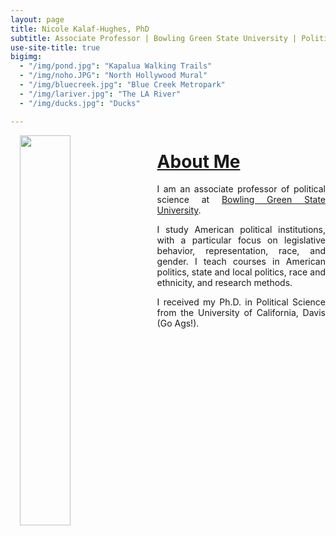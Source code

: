 ```yaml
---
layout: page
title: Nicole Kalaf-Hughes, PhD
subtitle: Associate Professor | Bowling Green State University | Political Science
use-site-title: true
bigimg:
  - "/img/pond.jpg": "Kapalua Walking Trails"
  - "/img/noho.JPG": "North Hollywood Mural"
  - "/img/bluecreek.jpg": "Blue Creek Metropark"
  - "/img/lariver.jpg": "The LA River"
  - "/img/ducks.jpg": "Ducks"

---
```



 <p><img align="left"  style="padding: 0 15px; width: 40%; height: 40%" src="img/robots.jpg"></p>
<p style="margin-top: 20px;"> </p> 



# [About Me](https://ngkalaf.github.io/cv/)

<p align="justify">I am an associate professor of political science at <a href="https://www.bgsu.edu/arts-and-sciences/political-science.html" target="_blank">Bowling Green State University</a>. </p>
  
  <p align="justify">I study American political institutions, with a particular focus on legislative behavior, representation, race, and gender. I teach courses in American politics, state and local politics, race and ethnicity, and research methods. </p>
  
  <p align="justify">I received my Ph.D. in Political Science from the University of California, Davis (Go Ags!).</p>



